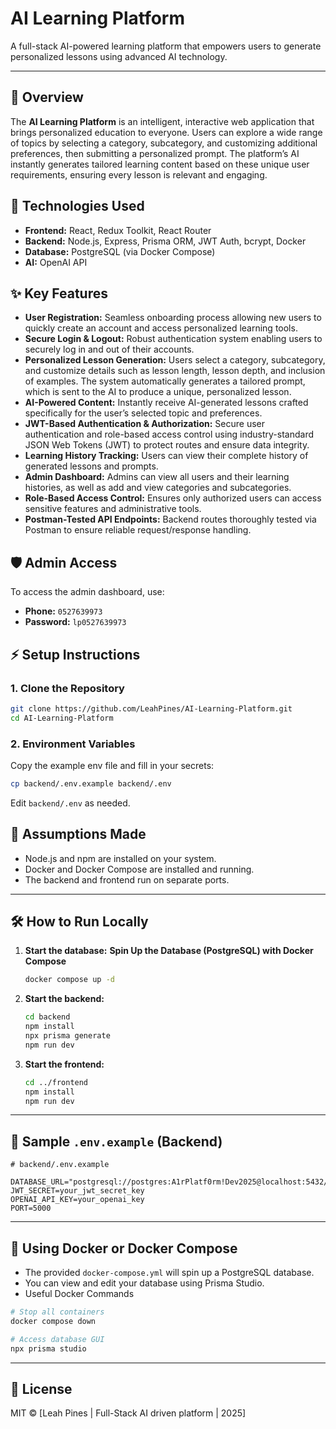 # AI Learning Platform

A full-stack AI-powered learning platform that empowers users to generate personalized lessons using advanced AI technology.

---
## 📝 Overview

The **AI Learning Platform** is an intelligent, interactive web application that brings personalized education to everyone. Users can explore a wide range of topics by selecting a category, subcategory, and customizing additional preferences, then submitting a personalized prompt. The platform’s AI instantly generates tailored learning content based on these unique user requirements, ensuring every lesson is relevant and engaging.

## 🚀 Technologies Used

- **Frontend:** React, Redux Toolkit, React Router
- **Backend:** Node.js, Express, Prisma ORM, JWT Auth, bcrypt, Docker
- **Database:** PostgreSQL (via Docker Compose)
- **AI:** OpenAI API 
## ✨ Key Features

- **User Registration:** Seamless onboarding process allowing new users to quickly create an account and access personalized learning tools.
- **Secure Login & Logout:** Robust authentication system enabling users to securely log in and out of their accounts.
- **Personalized Lesson Generation:** Users select a category, subcategory, and customize details such as lesson length, lesson depth, and inclusion of examples. The system automatically generates a tailored prompt, which is sent to the AI to produce a unique, personalized lesson.
- **AI-Powered Content:** Instantly receive AI-generated lessons crafted specifically for the user’s selected topic and preferences.
- **JWT-Based Authentication & Authorization:** Secure user authentication and role-based access control using industry-standard JSON Web Tokens (JWT) to protect routes and ensure data integrity.
- **Learning History Tracking:** Users can view their complete history of generated lessons and prompts.
- **Admin Dashboard:** Admins can view all users and their learning histories, as well as add and view categories and subcategories.
- **Role-Based Access Control:** Ensures only authorized users can access sensitive features and administrative tools.
- **Postman-Tested API Endpoints:** Backend routes thoroughly tested via Postman to ensure reliable request/response handling.


## 🛡️ Admin Access

To access the admin dashboard, use:

- **Phone:** `0527639973`
- **Password:** `lp0527639973`

## ⚡ Setup Instructions

### 1. **Clone the Repository**

```bash
git clone https://github.com/LeahPines/AI-Learning-Platform.git
cd AI-Learning-Platform
```

### 2. **Environment Variables**

Copy the example env file and fill in your secrets:

```bash
cp backend/.env.example backend/.env
```

Edit `backend/.env` as needed.

## 📝 Assumptions Made

- Node.js and npm are installed on your system.
- Docker and Docker Compose are installed and running.
- The backend and frontend run on separate ports.

---

## 🛠️ How to Run Locally

1. **Start the database:** **Spin Up the Database (PostgreSQL) with Docker Compose**
   ```bash
   docker compose up -d
   ```

2. **Start the backend:**
   ```bash
   cd backend
   npm install
   npx prisma generate
   npm run dev
   ```

3. **Start the frontend:**
   ```bash
   cd ../frontend
   npm install
   npm run dev
   ```

---

## 📄 Sample `.env.example` (Backend)

```env
# backend/.env.example

DATABASE_URL="postgresql://postgres:A1rPlatf0rm!Dev2025@localhost:5432/learning_db"
JWT_SECRET=your_jwt_secret_key
OPENAI_API_KEY=your_openai_key
PORT=5000
```

---

## 🐳 Using Docker or Docker Compose

- The provided `docker-compose.yml` will spin up a PostgreSQL database.
- You can view and edit your database using Prisma Studio.
- Useful Docker Commands
```bash
# Stop all containers
docker compose down

# Access database GUI
npx prisma studio
```
---

## 📧 License

MIT © [Leah Pines | Full-Stack AI driven platform | 2025]
